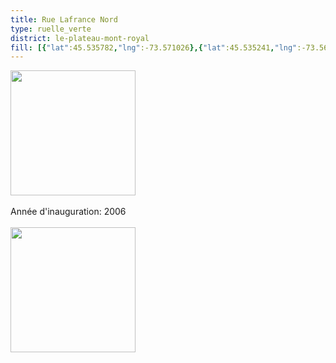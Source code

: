```yaml
---
title: Rue Lafrance Nord
type: ruelle_verte
district: le-plateau-mont-royal
fill: [{"lat":45.535782,"lng":-73.571026},{"lat":45.535241,"lng":-73.569911}]
---
```


<img src="https://lh3.googleusercontent.com/proxy/N-0Jkerqz-debeUHgtIUrNUHAbKTefCvr8r_6p7wIzpyq5ml-0e1lvj0zLfvqu1M1RoXIGhsPFa5EuMQcN3p2DG_1u9iuv8iI-oiCtsx" height="200" width="auto" /><br><br>Année d'inauguration: 2006<br><br><img src="https://lh4.googleusercontent.com/proxy/PszLjhenpsDeHg2Jo9jvFPgvyiHz82kZZSIa8UUKUoyl_rVcQifoqHD9R_kyz68LZeofuzTr0OZqZy66oo_IgrMis15exgtrPcR8Jm_tvQ" height="200" width="auto" />